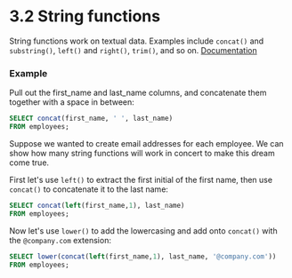 # 3.2 String functions 
String functions work on textual data. Examples include ```concat()``` and ```substring()```, ```left()``` and ```right()```, ```trim()```, and so on. [Documentation](https://dev.mysql.com/doc/refman/5.7/en/string-functions.html)

### Example
Pull out the first_name and last_name columns, and concatenate them together with a space in between:
```sql
SELECT concat(first_name, ' ', last_name)
FROM employees;
```
Suppose we wanted to create email addresses for each employee. We can show how many string functions will work in concert to make this dream come true. 

First let's use ```left()``` to extract the first initial of the first name, then use ```concat()``` to concatenate it to the last name:
```sql
SELECT concat(left(first_name,1), last_name)
FROM employees;
```
Now let's use ```lower()``` to add the lowercasing and add onto ```concat()``` with the ```@company.com``` extension:

```sql
SELECT lower(concat(left(first_name,1), last_name, '@company.com'))
FROM employees;
```
